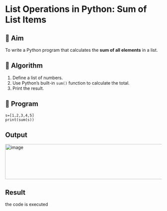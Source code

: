 # List Operations in Python: Sum of List Items

## 🎯 Aim
To write a Python program that calculates the **sum of all elements** in a list.

## 🧠 Algorithm
1. Define a list of numbers.
2. Use Python’s built-in `sum()` function to calculate the total.
3. Print the result.

## 🧾 Program
```
s=[1,2,3,4,5]
print(sum(s))
```

## Output
<img width="1283" height="113" alt="image" src="https://github.com/user-attachments/assets/f5cab3a2-d328-45d2-badf-e1854658359f" />

## Result
the code is executed
